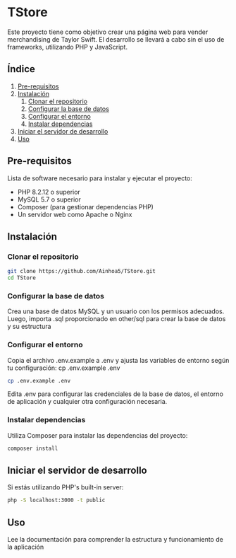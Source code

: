 # TStore

Este proyecto tiene como objetivo crear una página web para vender merchandising de Taylor Swift. El desarrollo se llevará a cabo sin el uso de frameworks, utilizando PHP y JavaScript.

## Índice

1. [Pre-requisitos](#pre-requisitos)
2. [Instalación](#instalación)
   1. [Clonar el repositorio](#clonar-el-repositorio)
   2. [Configurar la base de datos](#configurar-la-base-de-datos)
   3. [Configurar el entorno](#configurar-el-entorno)
   4. [Instalar dependencias](#instalar-dependencias)
3. [Iniciar el servidor de desarrollo](#iniciar-el-servidor-de-desarrollo)
4. [Uso](#uso)

## Pre-requisitos

Lista de software necesario para instalar y ejecutar el proyecto:
- PHP 8.2.12 o superior
- MySQL 5.7 o superior
- Composer (para gestionar dependencias PHP)
- Un servidor web como Apache o Nginx

## Instalación

### Clonar el repositorio
```bash
git clone https://github.com/Ainhoa5/TStore.git
cd TStore
```

### Configurar la base de datos

Crea una base de datos MySQL y un usuario con los permisos adecuados. Luego, importa .sql proporcionado en other/sql para crear la base de datos y su estructura

### Configurar el entorno

Copia el archivo .env.example a .env y ajusta las variables de entorno según tu configuración:
cp .env.example .env
```bash
cp .env.example .env
```
Edita .env para configurar las credenciales de la base de datos, el entorno de aplicación y cualquier otra configuración necesaria.

### Instalar dependencias

Utiliza Composer para instalar las dependencias del proyecto:

```bash
composer install
```

## Iniciar el servidor de desarrollo

Si estás utilizando PHP's built-in server:

```bash
php -S localhost:3000 -t public
```

## Uso

Lee la documentación para comprender la estructura y funcionamiento de la aplicación